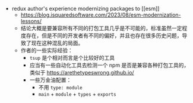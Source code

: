 - redux author's experience modernizing packages to [[esm]]
	- https://blog.isquaredsoftware.com/2023/08/esm-modernization-lessons/
	- 结论大概是要兼容所有不同的打包工具几乎是不可能的，标准虽然一定程度存在，但是不同的开发者有不同的偏好，并且也存在很多历史问题，导致了现在这种混乱的局面。
	- 作者的一些实际经验：
		- `tsup` 是个相对而言是个比较好的工具
		- 应当有一些自动化工具去检测一个 npm 是否是兼容各种打包工具的，类似于 https://arethetypeswrong.github.io/
		- 一些万金油配置：
			- 不用 `type: module`
			- `main` + `module` + `types` + `exports`
